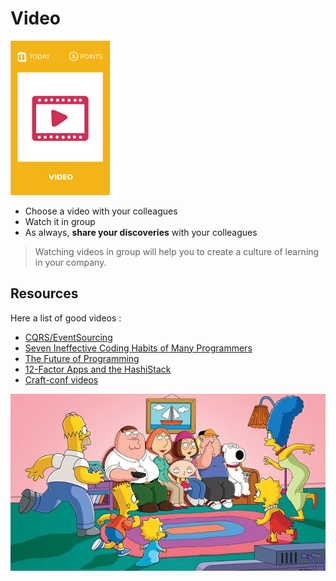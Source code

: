 # Video
![Watch video](images/video.png)  

* Choose a video with your colleagues
* Watch it in group
* As always, **share your discoveries** with your colleagues

> Watching videos in group will help you to create a culture of learning in your company.

## Resources
Here a list of good videos :
* [CQRS/EventSourcing](https://www.youtube.com/watch?v=zxa4y6eJj_g)
* [Seven Ineffective Coding Habits of Many Programmers](https://www.youtube.com/watch?v=ZsHMHukIlJY)
* [The Future of Programming](https://www.youtube.com/watch?v=ecIWPzGEbFc&t=1s)
* [12-Factor Apps and the HashiStack](https://www.youtube.com/watch?v=NVl9cIiPF80)
* [Craft-conf videos](https://craft-conf.com/2017)

![Watch video](images/watch-video1.jpg) 
